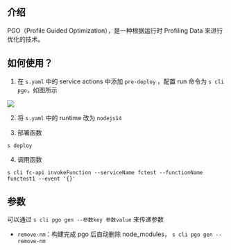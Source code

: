 ## 介绍

PGO（Profile Guided Optimization），是一种根据运行时 Profiling Data 来进行优化的技术。


## 如何使用？
1. 在 `s.yaml` 中的 service actions 中添加 `pre-deploy` ，配置 run 命令为 `s cli pgo`，如图所示


![](https://gw.alicdn.com/imgextra/i2/O1CN01I1r4Px1zLjaHcU0ZD_!!6000000006698-2-tps-1646-642.png)

2. 将 `s.yaml` 中的 runtime 改为 `nodejs14`

3. 部署函数
```shell
s deploy
```

4. 调用函数
```shell
s cli fc-api invokeFunction --serviceName fctest --functionName functest1 --event '{}'
```

## 参数

可以通过 `s cli pgo gen --参数key 参数value` 来传递参数

+ `remove-nm`：构建完成 pgo 后自动删除 node_modules， `s cli pgo gen --remove-nm`

